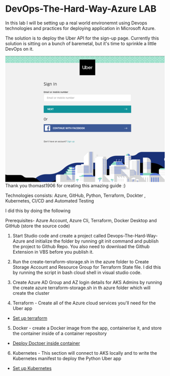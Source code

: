 # DevOps-The-Hard-Way-Azure LAB 

In this lab I will be setting up a real world environemnt using Devops technologies and practices for deploying application in Microsoft Azure. 

The solution is to deploy the Uber API for the sign-up page. Currently this solution is sitting on a bunch of baremetal, but it's time to sprinkle a little DevOps on it.

![](images/uber.png) Thank you thomast1906 for creating this amazing guide :) 

Technologies consists: Azure, GitHub, Python, Terraform, Dockter , Kubernetes, CI/CD and Automated Testing 

I did this by doing the following 

Prerequisites- Azure Account, Azure Cli, Terraform, Docker Desktop  and GitHub (store the source code)

1) Start Studio code and create a project called Devops-The-Hard-Way-Azure and initialize the folder by running git init command and publish the project to Github Repo. You also need to download the Github Extension in VBS before you publish it.  

2) Run the create-terraform-storage.sh in the azure folder to Create Storage Account and Resource Group for Terraform State file. I did this by running the script in bash cloud shell in visual studio code.

3) Create Azure AD Group  and AZ login details for AKS Admins by running the create azure terraform-storage.sh in th azure folder which will create the cluster 

4) Terraform - Create all of the Azure cloud services you'll need for the Uber app 

- [Set up terraform](https://github.com/nicholaschangIT/DevOps-The-Hard-Way-Azure/blob/main/Terrform-Azure/Readme.md)


5) Docker - create a Docker image from the app, containerise it, and store the container inside of a container repository

- [Deploy Doctoer inside container](https://github.com/nicholaschangIT/DevOps-The-Hard-Way-Azure/blob/main/Docker/Readme.md)


6) Kubernetes - This section will connect to AKS locally and to write the Kubernetes manifest to deploy the Python Uber app

- [Set up Kubernetes](https://github.com/nicholaschangIT/DevOps-The-Hard-Way-Azure/blob/main/Docker/Readme.md)